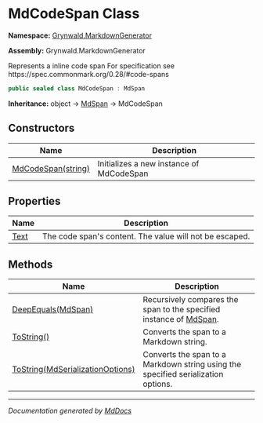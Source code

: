 # MdCodeSpan Class

**Namespace:** [Grynwald.MarkdownGenerator](../index.md)

**Assembly:** Grynwald.MarkdownGenerator

Represents a inline code span For specification see https:\/\/spec.commonmark.org\/0.28\/\#code\-spans

```csharp
public sealed class MdCodeSpan : MdSpan
```

**Inheritance:** object → [MdSpan](../MdSpan/index.md) → MdCodeSpan

## Constructors

| Name                                        | Description                              |
| ------------------------------------------- | ---------------------------------------- |
| [MdCodeSpan(string)](constructors/index.md) | Initializes a new instance of MdCodeSpan |

## Properties

| Name                       | Description                                             |
| -------------------------- | ------------------------------------------------------- |
| [Text](properties/Text.md) | The code span's content. The value will not be escaped. |

## Methods

| Name                                                                                   | Description                                                                              |
| -------------------------------------------------------------------------------------- | ---------------------------------------------------------------------------------------- |
| [DeepEquals(MdSpan)](methods/DeepEquals.md)                                            | Recursively compares the span to the specified instance of [MdSpan](../MdSpan/index.md). |
| [ToString()](methods/ToString.md#tostring)                                             | Converts the span to a Markdown string.                                                  |
| [ToString(MdSerializationOptions)](methods/ToString.md#tostringmdserializationoptions) | Converts the span to a Markdown string using the specified serialization options.        |

___

*Documentation generated by [MdDocs](https://github.com/ap0llo/mddocs)*
